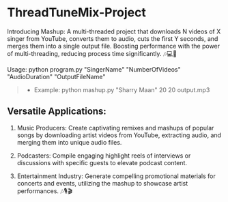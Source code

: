 # ThreadTuneMix-Project
Introducing Mashup: A multi-threaded project that downloads N videos of X singer from YouTube, converts them to audio, cuts the first Y seconds, and merges them into a single output file. Boosting performance with the power of multi-threading, reducing process time significantly. 🎶💻🚀

Usage:
python program.py "SingerName" "NumberOfVideos" "AudioDuration" "OutputFileName"

>- Example: python mashup.py "Sharry Maan" 20 20 output.mp3
## Versatile Applications:

1. Music Producers: Create captivating remixes and mashups of popular songs by downloading artist videos from YouTube, extracting audio, and merging them into unique audio files.

2. Podcasters: Compile engaging highlight reels of interviews or discussions with specific guests to elevate podcast content.

3. Entertainment Industry: Generate compelling promotional materials for concerts and events, utilizing the mashup to showcase artist performances. 🎶🎙️🎬
